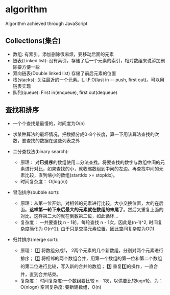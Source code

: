 # algorithm
Algorithm achieved through JavaScript

## Collections(集合)
- 数组: 有索引，添加删除很麻烦，要移动后面的元素
- 链表(Linked list): 没有索引，存储了后一个元素的索引，相对数组来说添加删除要方便一些
- 双向链表(Double linked list) 存储了前后元素的位置
- 栈(stacks): 关注最近的一个元素。L.I.F.O(last in -- push, first out)。可以用链表实现
- 队列(queue): First in(enqueue), first out(dequeue)

## 查找和排序
- 一个个查找是最慢的，时间度为O(n)
- 求某种算法的最坏情况，把数据分成0-8个长度，算一下用该算法查找的次数，要查找的数据在这些列表之外

- 二分查找法(binary search): 
  - 原理： 对**已排序**的数组使用二分法查找。将要查找的数字与数组中间的元素进行对比，如果查找的小，就收缩数组到中间的左边。再查找中间的元素比较，直到缩小的数组(startIdx >= stopIdx)。
  - 时间复杂度： O(log(n))

- 冒泡排序(bubble sort): 
  - 原理：从第一位开始，对相邻的元素进行比较，大小交换位置，大的在后面。**这样第一轮下来后最大的元素就在数组的末尾了**。然后又重复上面的对比，这样第二大的就在倒数第二位，如此循环...
  - 复杂度： 一共要查找 n - 1轮，每轮查找 n - 1次，因此是(n-1)^2, 时间复杂度简化为 O(n^2); 由于只是交换元素位置，因此空间复杂度为O(1)

- 归并排序(merge sort):
  - 原理： 
    1️⃣ 将数组分成1， 2两个元素的几个新数组，分别对两个元素进行排序；
    2️⃣ 将相邻的两个数组合并，用第一个数组的第一位和第二个数组的第二位进行比较，写入新的合并的数组；
    3️⃣ 重复2️⃣的操作，一直合并，直到合并结束。
  - 复杂度：
    时间复杂度:一个数组要比较 n - 1次，以供要比较logn轮，为：O(nlogn)
    空间复杂度: 要新建数组，O(n)
